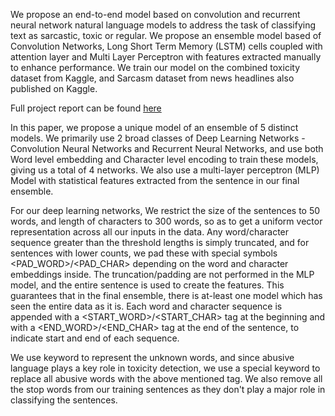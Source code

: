 We propose an end-to-end model based on convolution and recurrent neural network natural language models to address the task of classifying text as sarcastic, toxic or regular. We propose an ensemble model based of Convolution Networks, Long Short Term Memory (LSTM) cells coupled with attention layer and Multi Layer Perceptron with features extracted manually to enhance performance. We train our model on the combined toxicity dataset from Kaggle, and Sarcasm dataset from news headlines also published on Kaggle.

Full project report can be found [here](https://drive.google.com/file/d/1DTa8J_ktCo9tnb6zAsZ32zF6FSeEkZcP/view?usp=sharing)

In this paper, we propose a unique model of an ensemble of 5 distinct models. We primarily use 2 broad classes of Deep Learning Networks - Convolution Neural Networks and Recurrent Neural Networks,  and use both Word level embedding and Character level encoding to train these models, giving us a total of 4 networks. We also use a multi-layer perceptron (MLP) Model with statistical features extracted from the sentence in our final ensemble.

For our deep learning networks, We restrict the size of the sentences to 50 words, and length of characters to 300 words, so as to get a uniform vector representation across all our inputs in the data. Any word/character sequence greater than the threshold lengths is simply truncated, and for sentences with lower counts, we pad these with special symbols <PAD\_WORD>/<PAD\_CHAR> depending on the word and character embeddings inside. The truncation/padding are not performed in the MLP model, and the entire sentence is used to create the features. This guarantees that in the final ensemble, there is at-least one model which has seen the entire data as it is. Each word and character sequence is appended with a <START\_WORD>/<START\_CHAR> tag at the beginning and with a <END\_WORD>/<END\_CHAR> tag at the end of the sentence, to indicate start and end of each sequence.

We use <UNK> keyword to represent the unknown words, and since abusive language plays a key role in toxicity detection, we use a special keyword <ABUSIVE> to replace all abusive words with the above mentioned tag. We also remove all the stop words from our training sentences as they don't play a major role in classifying the sentences.
  


